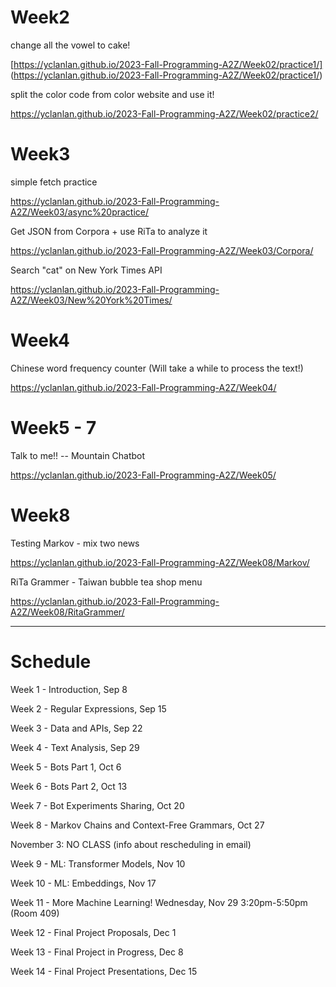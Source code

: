 # Week2

change all the vowel to cake!

[https://yclanlan.github.io/2023-Fall-Programming-A2Z/Week02/practice1/]
(https://yclanlan.github.io/2023-Fall-Programming-A2Z/Week02/practice1/)

split the color code from color website and use it!

https://yclanlan.github.io/2023-Fall-Programming-A2Z/Week02/practice2/

# Week3

simple fetch practice

https://yclanlan.github.io/2023-Fall-Programming-A2Z/Week03/async%20practice/

Get JSON from Corpora + use RiTa to analyze it

https://yclanlan.github.io/2023-Fall-Programming-A2Z/Week03/Corpora/

Search "cat" on New York Times API

https://yclanlan.github.io/2023-Fall-Programming-A2Z/Week03/New%20York%20Times/

# Week4

Chinese word frequency counter
(Will take a while to process the text!)

https://yclanlan.github.io/2023-Fall-Programming-A2Z/Week04/ 


# Week5 - 7

Talk to me!! -- Mountain Chatbot

https://yclanlan.github.io/2023-Fall-Programming-A2Z/Week05/

# Week8

Testing Markov - mix two news

https://yclanlan.github.io/2023-Fall-Programming-A2Z/Week08/Markov/


RiTa Grammer - Taiwan bubble tea shop menu

https://yclanlan.github.io/2023-Fall-Programming-A2Z/Week08/RitaGrammer/

_______________________________

# Schedule
Week 1 - Introduction, Sep 8

Week 2 - Regular Expressions, Sep 15

Week 3 - Data and APIs, Sep 22

Week 4 - Text Analysis, Sep 29

Week 5 - Bots Part 1, Oct 6

Week 6 - Bots Part 2, Oct 13

Week 7 - Bot Experiments Sharing, Oct 20

Week 8 - Markov Chains and Context-Free Grammars, Oct 27

November 3: NO CLASS (info about rescheduling in email)

Week 9 - ML: Transformer Models, Nov 10

Week 10 - ML: Embeddings, Nov 17

Week 11 - More Machine Learning! Wednesday, Nov 29 3:20pm-5:50pm (Room 409)

Week 12 - Final Project Proposals, Dec 1

Week 13 - Final Project in Progress, Dec 8

Week 14 - Final Project Presentations, Dec 15